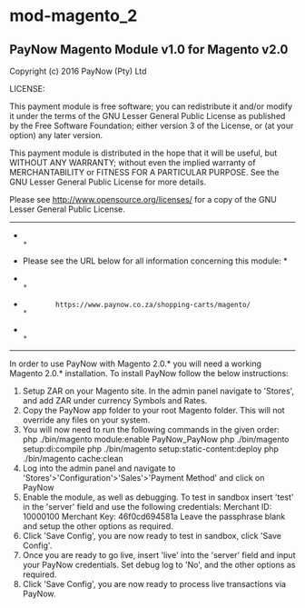 # mod-magento_2

PayNow Magento Module v1.0 for Magento v2.0
-----------------------------------------------------------------------------
Copyright (c) 2016 PayNow (Pty) Ltd

LICENSE:

This payment module is free software; you can redistribute it and/or modify
it under the terms of the GNU Lesser General Public License as published
by the Free Software Foundation; either version 3 of the License, or (at
your option) any later version.

This payment module is distributed in the hope that it will be useful, but
WITHOUT ANY WARRANTY; without even the implied warranty of MERCHANTABILITY
or FITNESS FOR A PARTICULAR PURPOSE. See the GNU Lesser General Public
License for more details.

Please see http://www.opensource.org/licenses/ for a copy of the GNU Lesser
General Public License.


******************************************************************************
*                                                                            *
*    Please see the URL below for all information concerning this module:    *
*                                                                            *
*             https://www.paynow.co.za/shopping-carts/magento/              *
*                                                                            *
******************************************************************************

In order to use PayNow with Magento 2.0.* you will need a working Magento 2.0.* installation. To install PayNow follow the below instructions:

1. Setup ZAR on your Magento site.
    In the admin panel navigate to 'Stores', and add ZAR under currency Symbols and Rates.
2. Copy the PayNow app folder to your root Magento folder.
    This will not override any files on your system.
3. You will now need to run the following commands in the given order:
    php ./bin/magento module:enable PayNow_PayNow
    php ./bin/magento setup:di:compile
    php ./bin/magento setup:static-content:deploy
    php ./bin/magento cache:clean
4. Log into the admin panel and navigate to 'Stores'>'Configuration'>'Sales'>'Payment Method' and click on PayNow
5. Enable the module, as well as debugging. To test in sandbox insert 'test' in the 'server' field and use the following credentials:
    Merchant ID: 10000100
    Merchant Key: 46f0cd694581a
   Leave the passphrase blank and setup the other options as required.
6. Click 'Save Config', you are now ready to test in sandbox, click 'Save Config'.
7. Once you are ready to go live, insert 'live' into the 'server' field and input your PayNow credentials. Set debug log to 'No', and the other options as required.
8. Click 'Save Config', you are now ready to process live transactions via PayNow.
